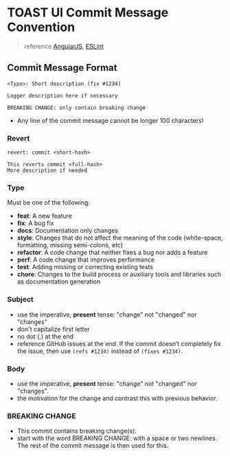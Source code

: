 # TOAST UI Commit Message Convention

> reference [AngularJS](https://github.com/angular/angular.js/blob/master/CONTRIBUTING.md#-git-commit-guidelineses), [ESLint](https://eslint.org/docs/developer-guide/contributing/pull-requests#step-2-make-your-changes)

## Commit Message Format

```
<Type>: Short description (fix #1234)

Logger description here if necessary

BREAKING CHANGE: only contain breaking change
```
* Any line of the commit message cannot be longer 100 characters!

### Revert
```
revert: commit <short-hash>

This reverts commit <full-hash>
More description if needed
```

### Type
Must be one of the following:

* **feat**: A new feature
* **fix**: A bug fix
* **docs**: Documentation only changes
* **style**: Changes that do not affect the meaning of the code (white-space, formatting, missing semi-colons, etc)
* **refactor**: A code change that neither fixes a bug nor adds a feature
* **perf**: A code change that improves performance
* **test**: Adding missing or correcting existing tests
* **chore**: Changes to the build process or auxiliary tools and libraries such as documentation generation

### Subject
* use the imperative, __present__ tense: "change" not "changed" nor "changes"  
* don't capitalize first letter
* no dot (.) at the end
* reference GitHub issues at the end. If the commit doesn’t completely fix the issue, then use `(refs #1234)` instead of `(fixes #1234)`.

### Body

* use the imperative, __present__ tense: "change" not "changed" nor "changes".
* the motivation for the change and contrast this with previous behavior.

### BREAKING CHANGE
* This commit contains breaking change(s).
* start with the word BREAKING CHANGE: with a space or two newlines. The rest of the commit message is then used for this.

